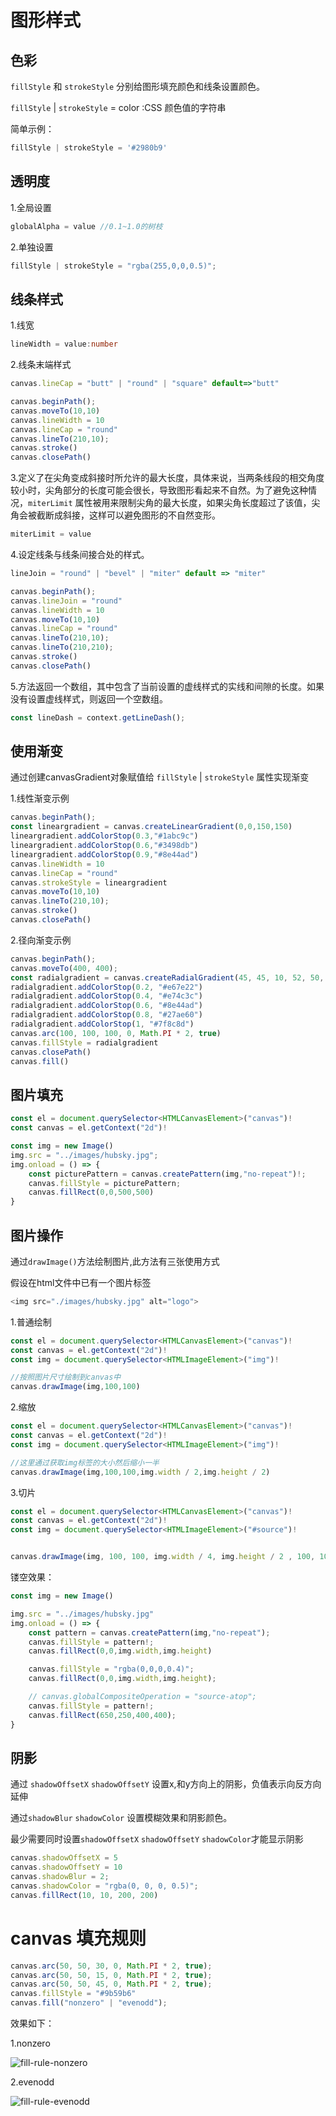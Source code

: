 # 图形样式



## 色彩

`fillStyle` 和 `strokeStyle` 分别给图形填充颜色和线条设置颜色。

`fillStyle` | `strokeStyle` = color :CSS 颜色值的字符串

简单示例：

```typescript
fillStyle | strokeStyle = '#2980b9'
```



## 透明度

1.全局设置

```typescript
globalAlpha = value //0.1~1.0的树枝
```

2.单独设置

```typescript
fillStyle | strokeStyle = "rgba(255,0,0,0.5)";
```



## 线条样式

1.线宽

```typescript
lineWidth = value:number
```

2.线条末端样式

```typescript
canvas.lineCap = "butt" | "round" | "square" default=>"butt"

canvas.beginPath();
canvas.moveTo(10,10)
canvas.lineWidth = 10
canvas.lineCap = "round"
canvas.lineTo(210,10);
canvas.stroke()
canvas.closePath()
```



3.定义了在尖角变成斜接时所允许的最大长度，具体来说，当两条线段的相交角度较小时，尖角部分的长度可能会很长，导致图形看起来不自然。为了避免这种情况，`miterLimit` 属性被用来限制尖角的最大长度，如果尖角长度超过了该值，尖角会被截断成斜接，这样可以避免图形的不自然变形。

```typescript
miterLimit = value
```

4.设定线条与线条间接合处的样式。

```typescript
lineJoin = "round" | "bevel" | "miter" default => "miter"

canvas.beginPath();
canvas.lineJoin = "round"
canvas.lineWidth = 10
canvas.moveTo(10,10)
canvas.lineCap = "round"
canvas.lineTo(210,10);
canvas.lineTo(210,210);
canvas.stroke()
canvas.closePath()
```

5.方法返回一个数组，其中包含了当前设置的虚线样式的实线和间隙的长度。如果没有设置虚线样式，则返回一个空数组。

```typescript
const lineDash = context.getLineDash();
```



## 使用渐变

通过创建canvasGradient对象赋值给 `fillStyle` | `strokeStyle` 属性实现渐变

1.线性渐变示例

```typescript
canvas.beginPath();
const lineargradient = canvas.createLinearGradient(0,0,150,150)
lineargradient.addColorStop(0.3,"#1abc9c")
lineargradient.addColorStop(0.6,"#3498db")
lineargradient.addColorStop(0.9,"#8e44ad")
canvas.lineWidth = 10
canvas.lineCap = "round"
canvas.strokeStyle = lineargradient
canvas.moveTo(10,10)
canvas.lineTo(210,10);
canvas.stroke()
canvas.closePath()
```

2.径向渐变示例

```typescript
canvas.beginPath();
canvas.moveTo(400, 400);
const radialgradient = canvas.createRadialGradient(45, 45, 10, 52, 50, 30);
radialgradient.addColorStop(0.2, "#e67e22")
radialgradient.addColorStop(0.4, "#e74c3c")
radialgradient.addColorStop(0.6, "#8e44ad")
radialgradient.addColorStop(0.8, "#27ae60")
radialgradient.addColorStop(1, "#7f8c8d")
canvas.arc(100, 100, 100, 0, Math.PI * 2, true)
canvas.fillStyle = radialgradient
canvas.closePath()
canvas.fill()
```



## 图片填充

```typescript
const el = document.querySelector<HTMLCanvasElement>("canvas")!
const canvas = el.getContext("2d")!

const img = new Image()
img.src = "../images/hubsky.jpg";
img.onload = () => {
    const picturePattern = canvas.createPattern(img,"no-repeat")!;
    canvas.fillStyle = picturePattern;
    canvas.fillRect(0,0,500,500)
}
```



## 图片操作

通过`drawImage()`方法绘制图片,此方法有三张使用方式

假设在html文件中已有一个图片标签

```typescript
<img src="./images/hubsky.jpg" alt="logo">
```

1.普通绘制

```typescript
const el = document.querySelector<HTMLCanvasElement>("canvas")!
const canvas = el.getContext("2d")!
const img = document.querySelector<HTMLImageElement>("img")!

//按照图片尺寸绘制到canvas中
canvas.drawImage(img,100,100)
```

2.缩放

```typescript
const el = document.querySelector<HTMLCanvasElement>("canvas")!
const canvas = el.getContext("2d")!
const img = document.querySelector<HTMLImageElement>("img")!

//这里通过获取img标签的大小然后缩小一半
canvas.drawImage(img,100,100,img.width / 2,img.height / 2)
```

3.切片

```typescript
const el = document.querySelector<HTMLCanvasElement>("canvas")!
const canvas = el.getContext("2d")!
const img = document.querySelector<HTMLImageElement>("#source")!


canvas.drawImage(img, 100, 100, img.width / 4, img.height / 2 , 100, 100, 600, 504)
```

镂空效果：

```typescript
const img = new Image()

img.src = "../images/hubsky.jpg"
img.onload = () => {
    const pattern = canvas.createPattern(img,"no-repeat");
    canvas.fillStyle = pattern!;
    canvas.fillRect(0,0,img.width,img.height)

    canvas.fillStyle = "rgba(0,0,0,0.4)";
    canvas.fillRect(0,0,img.width,img.height);

    // canvas.globalCompositeOperation = "source-atop";
    canvas.fillStyle = pattern!;
    canvas.fillRect(650,250,400,400);
}
```



## 阴影

通过 `shadowOffsetX` `shadowOffsetY` 设置x,和y方向上的阴影，负值表示向反方向延伸

通过`shadowBlur` `shadowColor` 设置模糊效果和阴影颜色。

最少需要同时设置`shadowOffsetX` `shadowOffsetY` `shadowColor`才能显示阴影

```typescript
canvas.shadowOffsetX = 5
canvas.shadowOffsetY = 10
canvas.shadowBlur = 2;
canvas.shadowColor = "rgba(0, 0, 0, 0.5)";
canvas.fillRect(10, 10, 200, 200)
```



# canvas 填充规则

```typescript
canvas.arc(50, 50, 30, 0, Math.PI * 2, true);
canvas.arc(50, 50, 15, 0, Math.PI * 2, true);
canvas.arc(50, 50, 45, 0, Math.PI * 2, true);
canvas.fillStyle = "#9b59b6"
canvas.fill("nonzero" | "evenodd");
```

效果如下：

1.nonzero

![fill-rule-nonzero](/Users/eddie/Documents/code/docs/docs/front-end/canvas/images/fill-rule-nonzero.png)

2.evenodd

![fill-rule-evenodd](/Users/eddie/Documents/code/docs/docs/front-end/canvas/images/fill-rule-evenodd.png)